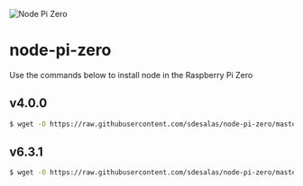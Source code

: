 ![Node Pi Zero](https://upload.wikimedia.org/wikipedia/en/thumb/c/cb/Raspberry_Pi_Logo.svg/190px-Raspberry_Pi_Logo.svg.png)

# node-pi-zero

Use the commands below to install node in the Raspberry Pi Zero

## v4.0.0

```sh
$ wget -O https://raw.githubusercontent.com/sdesalas/node-pi-zero/master/install-node-v4.0.0.sh | bash
```

## v6.3.1

```sh
$ wget -O https://raw.githubusercontent.com/sdesalas/node-pi-zero/master/install-node-v6.3.1.sh | bash
```
